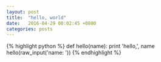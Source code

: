 ```yaml
---
layout: post
title:  "hello, world"
date:   2016-04-29 00:02:45 +0800
categories: posts
---
```

{% highlight python %}
def hello(name):
    print 'hello,', name
hello(raw_input('name: '))
{% endhighlight %}

